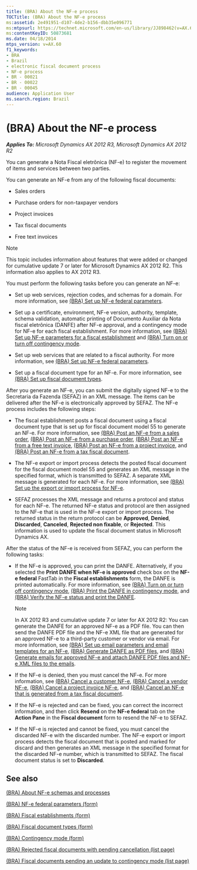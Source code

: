 ```yaml
---
title: (BRA) About the NF-e process
TOCTitle: (BRA) About the NF-e process
ms:assetid: 2e491951-d107-4de2-b156-dbb35e096771
ms:mtpsurl: https://technet.microsoft.com/en-us/library/JJ898462(v=AX.60)
ms:contentKeyID: 50873681
ms.date: 04/18/2014
mtps_version: v=AX.60
f1_keywords:
- BRA
- Brazil
- electronic fiscal document process
- NF-e process
- BR - 00021
- BR - 00022
- BR - 00045
audience: Application User
ms.search.region: Brazil
---
```


# (BRA) About the NF-e process 


_**Applies To:** Microsoft Dynamics AX 2012 R3, Microsoft Dynamics AX 2012 R2_

You can generate a Nota Fiscal eletrônica (NF-e) to register the movement of items and services between two parties.

You can generate an NF-e from any of the following fiscal documents:

  - Sales orders

  - Purchase orders for non-taxpayer vendors

  - Project invoices

  - Tax fiscal documents

  - Free text invoices


> [!NOTE]
> <P>This topic includes information about features that were added or changed for cumulative update 7 or later for Microsoft Dynamics AX 2012 R2. This information also applies to AX 2012 R3.</P>



You must perform the following tasks before you can generate an NF-e:

  - Set up web services, rejection codes, and schemas for a domain. For more information, see [(BRA) Set up NF-e federal parameters](bra-set-up-nf-e-federal-parameters.md).

  - Set up a certificate, environment, NF-e version, authority, template, schema validation, automatic printing of Documento Auxiliar da Nota fiscal eletrônica (DANFE) after NF-e approval, and a contingency mode for NF-e for each fiscal establishment. For more information, see [(BRA) Set up NF-e parameters for a fiscal establishment](bra-set-up-nf-e-parameters-for-a-fiscal-establishment.md) and [(BRA) Turn on or turn off contingency mode](bra-turn-on-or-turn-off-contingency-mode.md).

  - Set up web services that are related to a fiscal authority. For more information, see [(BRA) Set up NF-e federal parameters](bra-set-up-nf-e-federal-parameters.md).

  - Set up a fiscal document type for an NF-e. For more information, see [(BRA) Set up fiscal document types](bra-set-up-fiscal-document-types.md).

After you generate an NF-e, you can submit the digitally signed NF-e to the Secretaria da Fazenda (SEFAZ) in an XML message. The items can be delivered after the NF-e is electronically approved by SEFAZ. The NF-e process includes the following steps:

  - The fiscal establishment posts a fiscal document using a fiscal document type that is set up for fiscal document model 55 to generate an NF-e. For more information, see [(BRA) Post an NF-e from a sales order](bra-post-an-nf-e-from-a-sales-order.md), [(BRA) Post an NF-e from a purchase order](bra-post-an-nf-e-from-a-purchase-order.md), [(BRA) Post an NF-e from a free text invoice](bra-post-an-nf-e-from-a-free-text-invoice.md), [(BRA) Post an NF-e from a project invoice](bra-post-an-nf-e-from-a-project-invoice.md), and [(BRA) Post an NF-e from a tax fiscal document](bra-post-an-nf-e-from-a-tax-fiscal-document.md).

  - The NF-e export or import process detects the posted fiscal document for the fiscal document model 55 and generates an XML message in the specified format, which is transmitted to SEFAZ. A separate XML message is generated for each NF-e. For more information, see [(BRA) Set up the export or import process for NF-e](bra-set-up-the-export-or-import-process-for-nf-e.md).

  - SEFAZ processes the XML message and returns a protocol and status for each NF-e. The returned NF-e status and protocol are then assigned to the NF-e that is used in the NF-e export or import process. The returned status in the return protocol can be **Approved**, **Denied**, **Discarded**, **Canceled**, **Rejected non fixable**, or **Rejected**. This information is used to update the fiscal document status in Microsoft Dynamics AX.

After the status of the NF-e is received from SEFAZ, you can perform the following tasks:

  - If the NF-e is approved, you can print the DANFE. Alternatively, if you selected the **Print DANFE when NF-e is approved** check box on the **NF-e federal** FastTab in the **Fiscal establishments** form, the DANFE is printed automatically. For more information, see [(BRA) Turn on or turn off contingency mode](bra-turn-on-or-turn-off-contingency-mode.md), [(BRA) Print the DANFE in contingency mode](bra-print-the-danfe-in-contingency-mode.md), and [(BRA) Verify the NF-e status and print the DANFE](bra-verify-the-nf-e-status-and-print-the-danfe.md).
    

    > [!NOTE]
    > <P>In AX 2012 R3 and cumulative update 7 or later for AX 2012 R2: You can generate the DANFE for an approved NF-e as a PDF file. You can then send the DANFE PDF file and the NF-e XML file that are generated for an approved NF-e to a third-party customer or vendor via email. For more information, see <A href="bra-set-up-email-parameters-and-email-templates-for-an-nf-e.md">(BRA) Set up email parameters and email templates for an NF-e</A>, <A href="bra-generate-danfe-as-pdf-files.md">(BRA) Generate DANFE as PDF files</A>, and <A href="bra-generate-emails-for-approved-nf-e-and-attach-danfe-pdf-files-and-nf-e-xml-files-to-the-emails.md">(BRA) Generate emails for approved NF-e and attach DANFE PDF files and NF-e XML files to the emails</A>.</P>



  - If the NF-e is denied, then you must cancel the NF-e. For more information, see [(BRA) Cancel a customer NF-e](bra-cancel-a-customer-nf-e.md), [(BRA) Cancel a vendor NF-e](bra-cancel-a-vendor-nf-e.md), [(BRA) Cancel a project invoice NF-e](bra-cancel-a-project-invoice-nf-e.md), and [(BRA) Cancel an NF-e that is generated from a tax fiscal document](bra-cancel-an-nf-e-that-is-generated-from-a-tax-fiscal-document.md).

  - If the NF-e is rejected and can be fixed, you can correct the incorrect information, and then click **Resend** on the **NF-e federal** tab on the **Action Pane** in the **Fiscal document** form to resend the NF-e to SEFAZ.

  - If the NF-e is rejected and cannot be fixed, you must cancel the discarded NF-e with the discarded number. The NF-e export or import process detects the fiscal document that is posted and marked for discard and then generates an XML message in the specified format for the discarded NF-e number, which is transmitted to SEFAZ. The fiscal document status is set to **Discarded**.

## See also

[(BRA) About NF-e schemas and processes](bra-about-nf-e-schemas-and-processes.md)

[(BRA) NF-e federal parameters (form)](https://technet.microsoft.com/en-us/library/jj933509\(v=ax.60\))

[(BRA) Fiscal establishments (form)](https://technet.microsoft.com/en-us/library/jj933531\(v=ax.60\))

[(BRA) Fiscal document types (form)](https://technet.microsoft.com/en-us/library/jj710551\(v=ax.60\))

[(BRA) Contingency mode (form)](https://technet.microsoft.com/en-us/library/jj933511\(v=ax.60\))

[(BRA) Rejected fiscal documents with pending cancellation (list page)](https://technet.microsoft.com/en-us/library/jj937996\(v=ax.60\))

[(BRA) Fiscal documents pending an update to contingency mode (list page)](https://technet.microsoft.com/en-us/library/jj937991\(v=ax.60\))

  


